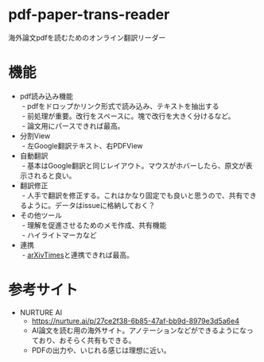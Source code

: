# pdf-paper-trans-reader
海外論文pdfを読むためのオンライン翻訳リーダー

# 機能

- pdf読み込み機能  
  - pdfをドロップかリンク形式で読み込み、テキストを抽出する  
  - 前処理が重要。改行をスペースに。塊で改行を大きく分けるなど。  
  - 論文用にパースできれば最高。  
- 分割View  
  - 左Google翻訳テキスト、右PDFView  
- 自動翻訳  
  - 基本はGoogle翻訳と同じレイアウト。マウスがホバーしたら、原文が表示されると良い。  
- 翻訳修正  
  - 人手で翻訳を修正する。これはかなり固定でも良いと思うので、共有できるように。データはissueに格納しておく？  
- その他ツール  
  - 理解を促進させるためのメモ作成、共有機能  
  - ハイライトマーカなど   
- 連携  
  - [arXivTimes](https://github.com/arXivTimes/arXivTimes)と連携できれば最高。  

# 参考サイト

- NURTURE AI
  - https://nurture.ai/p/27ce2f38-6b85-47af-bb9d-8979e3d5a6e4
  - AI論文を読む用の海外サイト。アノテーションなどができるようになっており、おそらく共有もできる。
  - PDFの出力や、いじれる感じは理想に近い。
